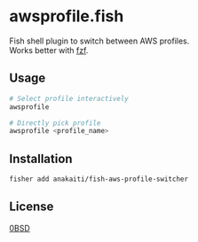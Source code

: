 # awsprofile.fish

Fish shell plugin to switch between AWS profiles.  
Works better with [fzf](https://github.com/junegunn/fzf).

## Usage

```sh
# Select profile interactively
awsprofile 

# Directly pick profile
awsprofile <profile_name> 
```

## Installation

```sh
fisher add anakaiti/fish-aws-profile-switcher
```

## License

[0BSD](LICENSE)